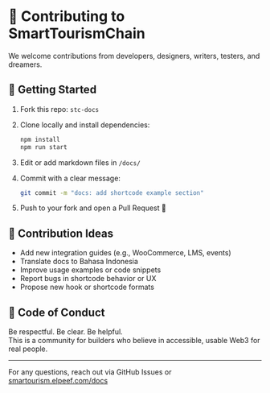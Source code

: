 # 🤝 Contributing to SmartTourismChain

We welcome contributions from developers, designers, writers, testers, and dreamers.

## 🚀 Getting Started

1. Fork this repo: `stc-docs`
2. Clone locally and install dependencies:

   ```bash
   npm install
   npm run start
   ```

3. Edit or add markdown files in `/docs/`
4. Commit with a clear message:

   ```bash
   git commit -m "docs: add shortcode example section"
   ```

5. Push to your fork and open a Pull Request 🚀

## 🧩 Contribution Ideas

- Add new integration guides (e.g., WooCommerce, LMS, events)
- Translate docs to Bahasa Indonesia
- Improve usage examples or code snippets
- Report bugs in shortcode behavior or UX
- Propose new hook or shortcode formats

## 🌸 Code of Conduct

Be respectful. Be clear. Be helpful.  
This is a community for builders who believe in accessible, usable Web3 for real people.

---

For any questions, reach out via GitHub Issues or [smartourism.elpeef.com/docs](https://smartourism.elpeef.com/docs)

